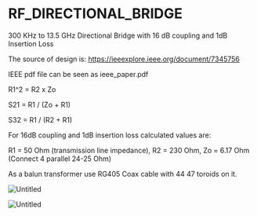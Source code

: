 # RF_DIRECTIONAL_BRIDGE
300 KHz to 13.5 GHz Directional Bridge with 16 dB coupling and 1dB Insertion Loss

The source of design is: https://ieeexplore.ieee.org/document/7345756

IEEE pdf file can be seen as ieee_paper.pdf

R1^2 = R2 x Zo 

S21 = R1 / (Zo + R1)

S32 = R1 / (R2 + R1)

For 16dB coupling and 1dB insertion loss calculated values are:

R1 = 50 Ohm (transmission line impedance), R2 = 230 Ohm, Zo = 6.17 Ohm (Connect 4 parallel 24-25 Ohm)

As a balun transformer use RG405 Coax cable with 44 47 toroids on it.

![Untitled](https://user-images.githubusercontent.com/61315249/82236528-e35f9100-993c-11ea-8cd1-2eb6c83bc6b7.png)

![Untitled](https://user-images.githubusercontent.com/61315249/82236989-a1831a80-993d-11ea-985f-b71b47b31147.png)

